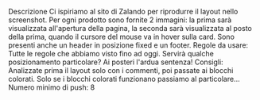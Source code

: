 Descrizione
Ci ispiriamo al sito di Zalando per riprodurre il layout nello screenshot. 
Per ogni prodotto sono fornite 2 immagini: la prima sarà visualizzata all'apertura della pagina, la seconda sarà visualizzata al posto della prima, quando il cursore del mouse va in hover sulla card. Sono presenti anche un header in posizione fixed e un footer.
Regole da usare: Tutte le regole che abbiamo visto fino ad oggi. Servirà qualche posizionamento particolare? Ai posteri l'ardua sentenza!
Consigli: Analizzate prima il layout solo con i commenti, poi passate ai blocchi colorati. Solo se i blocchi colorati funzionano passiamo al particolare...
Numero minimo di push: 8